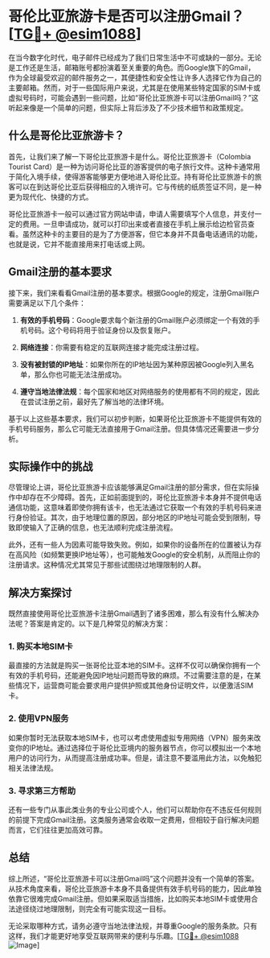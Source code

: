 # 哥伦比亚旅游卡是否可以注册Gmail？[[TG💪+ @esim1088](https://t.me/s/esim1088)]

在当今数字化时代，电子邮件已经成为了我们日常生活中不可或缺的一部分。无论是工作还是生活，邮箱账号都扮演着至关重要的角色。而Google旗下的Gmail，作为全球最受欢迎的邮件服务之一，其便捷性和安全性让许多人选择它作为自己的主要邮箱。然而，对于一些国际用户来说，尤其是在使用某些特定国家的SIM卡或虚拟号码时，可能会遇到一些问题，比如“哥伦比亚旅游卡可以注册Gmail吗？”这听起来像是一个简单的问题，但实际上背后涉及了不少技术细节和政策规定。

## 什么是哥伦比亚旅游卡？

首先，让我们来了解一下哥伦比亚旅游卡是什么。哥伦比亚旅游卡（Colombia Tourist Card）是一种为访问哥伦比亚的游客提供的电子旅行文件。这种卡通常用于简化入境手续，使得游客能够更方便地进入哥伦比亚。持有哥伦比亚旅游卡的旅客可以在到达哥伦比亚后获得相应的入境许可。它与传统的纸质签证不同，是一种更为现代化、快捷的方式。

哥伦比亚旅游卡一般可以通过官方网站申请，申请人需要填写个人信息，并支付一定的费用。一旦申请成功，就可以打印出来或者直接在手机上展示给边检官员查看。虽然这种卡的主要目的是为了方便游客，但它本身并不具备电话通讯的功能，也就是说，它并不能直接用来打电话或上网。

## Gmail注册的基本要求

接下来，我们来看看Gmail注册的基本要求。根据Google的规定，注册Gmail账户需要满足以下几个条件：

1. **有效的手机号码**：Google要求每个新注册的Gmail账户必须绑定一个有效的手机号码。这个号码将用于验证身份以及恢复账户。
   
2. **网络连接**：你需要有稳定的互联网连接才能完成注册过程。

3. **没有被封锁的IP地址**：如果你所在的IP地址因为某种原因被Google列入黑名单，那么你也可能无法注册成功。

4. **遵守当地法律法规**：每个国家和地区对网络服务的使用都有不同的规定，因此在尝试注册之前，最好先了解当地的法律环境。

基于以上这些基本要求，我们可以初步判断，如果哥伦比亚旅游卡不能提供有效的手机号码服务，那么它可能无法直接用于Gmail注册。但具体情况还需要进一步分析。

## 实际操作中的挑战

尽管理论上讲，哥伦比亚旅游卡应该能够满足Gmail注册的部分需求，但在实际操作中却存在不少障碍。首先，正如前面提到的，哥伦比亚旅游卡本身并不提供电话通信功能，这意味着即使你拥有该卡，也无法通过它获取一个有效的手机号码来进行身份验证。其次，由于地理位置的原因，部分地区的IP地址可能会受到限制，导致即使输入了正确的信息，也无法顺利完成注册流程。

此外，还有一些人为因素可能导致失败。例如，如果你的设备所在的位置被认为存在高风险（如频繁更换IP地址等），也可能触发Google的安全机制，从而阻止你的注册请求。这种情况尤其常见于那些试图绕过地理限制的人群。

## 解决方案探讨

既然直接使用哥伦比亚旅游卡注册Gmail遇到了诸多困难，那么有没有什么解决办法呢？答案是肯定的。以下是几种常见的解决方案：

### 1. 购买本地SIM卡
最直接的方法就是购买一张哥伦比亚本地的SIM卡。这样不仅可以确保你拥有一个有效的手机号码，还能避免因IP地址问题而导致的麻烦。不过需要注意的是，在某些情况下，运营商可能会要求用户提供护照或其他身份证明文件，以便激活SIM卡。

### 2. 使用VPN服务
如果你暂时无法获取本地SIM卡，也可以考虑使用虚拟专用网络（VPN）服务来改变你的IP地址。通过选择位于哥伦比亚境内的服务器节点，你可以模拟出一个本地用户的访问行为，从而提高注册成功率。但是，请注意不要滥用此方法，以免触犯相关法律法规。

### 3. 寻求第三方帮助
还有一些专门从事此类业务的专业公司或个人，他们可以帮助你在不违反任何规则的前提下完成Gmail注册。这类服务通常会收取一定费用，但相较于自行解决问题而言，它们往往更加高效可靠。

## 总结

综上所述，“哥伦比亚旅游卡可以注册Gmail吗”这个问题并没有一个简单的答案。从技术角度来看，哥伦比亚旅游卡本身不具备提供有效手机号码的能力，因此单独依靠它很难完成Gmail注册。但如果采取适当措施，比如购买本地SIM卡或使用合法途径绕过地理限制，则完全有可能实现这一目标。

无论采取哪种方式，请务必遵守当地法律法规，并尊重Google的服务条款。只有这样，我们才能更好地享受互联网带来的便利与乐趣。[[TG💪+ @esim1088](https://t.me/s/esim1088) ![Image](https://i.postimg.cc/4NQfJmqS/Snipaste-2025-05-13-00-14-12.png)]